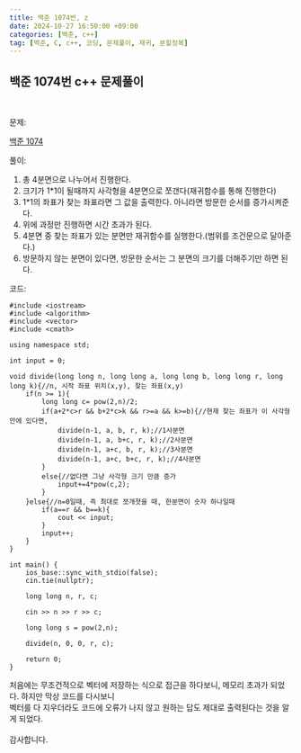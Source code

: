 ```yaml
---
title: 백준 1074번, z
date: 2024-10-27 16:50:00 +09:00
categories: [백준, c++]
tag: [백준, C, c++, 코딩, 문제풀이, 재귀, 분할정복]
---
```


## 백준 1074번 c++ 문제풀이
<br>

문제:

[백준 1074](https://www.acmicpc.net/problem/1074)

풀이:

1. 총 4분면으로 나누어서 진행한다.
2. 크기가 1*1이 될때까지 사각형을 4분면으로 쪼갠다(재귀함수를 통해 진행한다)
3. 1*1의 좌표가 찾는 좌표라면 그 값을 출력한다. 아니라면 방문한 순서를 증가시켜준다.
4. 위에 과정만 진행하면 시간 초과가 된다.
5. 4분면 중 찾는 좌표가 있는 분면만 재귀함수를 실행한다.(범위를 조건문으로 달아준다.)
6. 방문하지 않는 분면이 있다면, 방문한 순서는 그 분면의 크기를 더해주기만 하면 된다.
   
코드: 

    #include <iostream>
    #include <algorithm>
    #include <vector>
    #include <cmath>

    using namespace std;

    int input = 0;

    void divide(long long n, long long a, long long b, long long r, long long k){//n, 시작 좌표 위치(x,y), 찾는 좌표(x,y)
        if(n >= 1){
            long long c= pow(2,n)/2;
            if(a+2*c>r && b+2*c>k && r>=a && k>=b){//현재 찾는 좌표가 이 사각형 안에 있다면,
                divide(n-1, a, b, r, k);//1사분면
                divide(n-1, a, b+c, r, k);//2사분면
                divide(n-1, a+c, b, r, k);//3사분면                        
                divide(n-1, a+c, b+c, r, k);//4사분면
            }
            else{//없다면 그냥 사각형 크기 만큼 증가
                input+=4*pow(c,2);
            }
        }else{//n=0일때, 즉 최대로 쪼개졋을 때, 한분면이 숫자 하나일때 
            if(a==r && b==k){
                cout << input;
            }
            input++;
        }
    }

    int main() {
        ios_base::sync_with_stdio(false);
        cin.tie(nullptr);

        long long n, r, c;

        cin >> n >> r >> c;

        long long s = pow(2,n);
        
        divide(n, 0, 0, r, c);

        return 0;
    }

처음에는 무조건적으로 벡터에 저장하는 식으로 접근을 하다보니, 메모리 초과가 되었다. 하지만 막상 코드를 다시보니<br>
벡터를 다 지우더라도 코드에 오류가 나지 않고 원하는 답도 제대로 출력된다는 것을 알게 되었다.<br>
<br>
감사합니다.